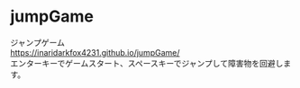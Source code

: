 # jumpGame
ジャンプゲーム  
https://inaridarkfox4231.github.io/jumpGame/  
エンターキーでゲームスタート、スペースキーでジャンプして障害物を回避します。
